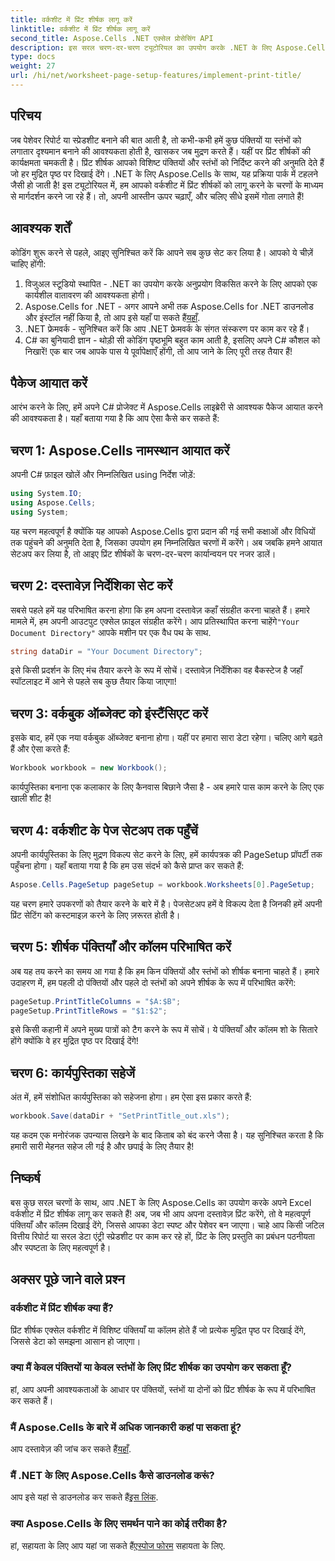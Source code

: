 ```yaml
---
title: वर्कशीट में प्रिंट शीर्षक लागू करें
linktitle: वर्कशीट में प्रिंट शीर्षक लागू करें
second_title: Aspose.Cells .NET एक्सेल प्रोसेसिंग API
description: इस सरल चरण-दर-चरण ट्यूटोरियल का उपयोग करके .NET के लिए Aspose.Cells के साथ Excel वर्कशीट में प्रिंट शीर्षक को लागू करना सीखें।
type: docs
weight: 27
url: /hi/net/worksheet-page-setup-features/implement-print-title/
---
```

## परिचय
जब पेशेवर रिपोर्ट या स्प्रेडशीट बनाने की बात आती है, तो कभी-कभी हमें कुछ पंक्तियों या स्तंभों को लगातार दृश्यमान बनाने की आवश्यकता होती है, खासकर जब मुद्रण करते हैं। यहीं पर प्रिंट शीर्षकों की कार्यक्षमता चमकती है। प्रिंट शीर्षक आपको विशिष्ट पंक्तियों और स्तंभों को निर्दिष्ट करने की अनुमति देते हैं जो हर मुद्रित पृष्ठ पर दिखाई देंगे। .NET के लिए Aspose.Cells के साथ, यह प्रक्रिया पार्क में टहलने जैसी हो जाती है! इस ट्यूटोरियल में, हम आपको वर्कशीट में प्रिंट शीर्षकों को लागू करने के चरणों के माध्यम से मार्गदर्शन करने जा रहे हैं। तो, अपनी आस्तीन ऊपर चढ़ाएँ, और चलिए सीधे इसमें गोता लगाते हैं!
## आवश्यक शर्तें
कोडिंग शुरू करने से पहले, आइए सुनिश्चित करें कि आपने सब कुछ सेट कर लिया है। आपको ये चीज़ें चाहिए होंगी:
1. विजुअल स्टूडियो स्थापित - .NET का उपयोग करके अनुप्रयोग विकसित करने के लिए आपको एक कार्यशील वातावरण की आवश्यकता होगी।
2.  Aspose.Cells for .NET - अगर आपने अभी तक Aspose.Cells for .NET डाउनलोड और इंस्टॉल नहीं किया है, तो आप इसे यहाँ पा सकते हैं[यहाँ](https://releases.aspose.com/cells/net/).
3. .NET फ्रेमवर्क - सुनिश्चित करें कि आप .NET फ्रेमवर्क के संगत संस्करण पर काम कर रहे हैं।
4. C# का बुनियादी ज्ञान - थोड़ी सी कोडिंग पृष्ठभूमि बहुत काम आती है, इसलिए अपने C# कौशल को निखारें!
एक बार जब आपके पास ये पूर्वापेक्षाएँ होंगी, तो आप जाने के लिए पूरी तरह तैयार हैं!
## पैकेज आयात करें
आरंभ करने के लिए, हमें अपने C# प्रोजेक्ट में Aspose.Cells लाइब्रेरी से आवश्यक पैकेज आयात करने की आवश्यकता है। यहाँ बताया गया है कि आप ऐसा कैसे कर सकते हैं:
## चरण 1: Aspose.Cells नामस्थान आयात करें
अपनी C# फ़ाइल खोलें और निम्नलिखित using निर्देश जोड़ें:
```csharp
using System.IO;
using Aspose.Cells;
using System;
```
यह चरण महत्वपूर्ण है क्योंकि यह आपको Aspose.Cells द्वारा प्रदान की गई सभी कक्षाओं और विधियों तक पहुंचने की अनुमति देता है, जिसका उपयोग हम निम्नलिखित चरणों में करेंगे।
अब जबकि हमने आयात सेटअप कर लिया है, तो आइए प्रिंट शीर्षकों के चरण-दर-चरण कार्यान्वयन पर नजर डालें।
## चरण 2: दस्तावेज़ निर्देशिका सेट करें
सबसे पहले हमें यह परिभाषित करना होगा कि हम अपना दस्तावेज़ कहाँ संग्रहीत करना चाहते हैं। हमारे मामले में, हम अपनी आउटपुट एक्सेल फ़ाइल संग्रहीत करेंगे। आप प्रतिस्थापित करना चाहेंगे`"Your Document Directory"` आपके मशीन पर एक वैध पथ के साथ.
```csharp
string dataDir = "Your Document Directory";
```
इसे किसी प्रदर्शन के लिए मंच तैयार करने के रूप में सोचें। दस्तावेज़ निर्देशिका वह बैकस्टेज है जहाँ स्पॉटलाइट में आने से पहले सब कुछ तैयार किया जाएगा!
## चरण 3: वर्कबुक ऑब्जेक्ट को इंस्टैंसिएट करें
इसके बाद, हमें एक नया वर्कबुक ऑब्जेक्ट बनाना होगा। यहीं पर हमारा सारा डेटा रहेगा। चलिए आगे बढ़ते हैं और ऐसा करते हैं:
```csharp
Workbook workbook = new Workbook();
```
कार्यपुस्तिका बनाना एक कलाकार के लिए कैनवास बिछाने जैसा है - अब हमारे पास काम करने के लिए एक खाली शीट है!
## चरण 4: वर्कशीट के पेज सेटअप तक पहुँचें
अपनी कार्यपुस्तिका के लिए मुद्रण विकल्प सेट करने के लिए, हमें कार्यपत्रक की PageSetup प्रॉपर्टी तक पहुँचना होगा। यहाँ बताया गया है कि हम उस संदर्भ को कैसे प्राप्त कर सकते हैं:
```csharp
Aspose.Cells.PageSetup pageSetup = workbook.Worksheets[0].PageSetup;
```
यह चरण हमारे उपकरणों को तैयार करने के बारे में है। पेजसेटअप हमें वे विकल्प देता है जिनकी हमें अपनी प्रिंट सेटिंग को कस्टमाइज़ करने के लिए ज़रूरत होती है।
## चरण 5: शीर्षक पंक्तियाँ और कॉलम परिभाषित करें
अब यह तय करने का समय आ गया है कि हम किन पंक्तियों और स्तंभों को शीर्षक बनाना चाहते हैं। हमारे उदाहरण में, हम पहली दो पंक्तियों और पहले दो स्तंभों को अपने शीर्षक के रूप में परिभाषित करेंगे:
```csharp
pageSetup.PrintTitleColumns = "$A:$B";
pageSetup.PrintTitleRows = "$1:$2";
```
इसे किसी कहानी में अपने मुख्य पात्रों को टैग करने के रूप में सोचें। ये पंक्तियाँ और कॉलम शो के सितारे होंगे क्योंकि वे हर मुद्रित पृष्ठ पर दिखाई देंगे!
## चरण 6: कार्यपुस्तिका सहेजें
अंत में, हमें संशोधित कार्यपुस्तिका को सहेजना होगा। हम ऐसा इस प्रकार करते हैं:
```csharp
workbook.Save(dataDir + "SetPrintTitle_out.xls");
```
यह कदम एक मनोरंजक उपन्यास लिखने के बाद किताब को बंद करने जैसा है। यह सुनिश्चित करता है कि हमारी सारी मेहनत सहेज ली गई है और छपाई के लिए तैयार है!
## निष्कर्ष
बस कुछ सरल चरणों के साथ, आप .NET के लिए Aspose.Cells का उपयोग करके अपने Excel वर्कशीट में प्रिंट शीर्षक लागू कर सकते हैं! अब, जब भी आप अपना दस्तावेज़ प्रिंट करेंगे, तो वे महत्वपूर्ण पंक्तियाँ और कॉलम दिखाई देंगे, जिससे आपका डेटा स्पष्ट और पेशेवर बन जाएगा। चाहे आप किसी जटिल वित्तीय रिपोर्ट या सरल डेटा एंट्री स्प्रेडशीट पर काम कर रहे हों, प्रिंट के लिए प्रस्तुति का प्रबंधन पठनीयता और स्पष्टता के लिए महत्वपूर्ण है। 
## अक्सर पूछे जाने वाले प्रश्न
### वर्कशीट में प्रिंट शीर्षक क्या हैं?
प्रिंट शीर्षक एक्सेल वर्कशीट में विशिष्ट पंक्तियाँ या कॉलम होते हैं जो प्रत्येक मुद्रित पृष्ठ पर दिखाई देंगे, जिससे डेटा को समझना आसान हो जाएगा।
### क्या मैं केवल पंक्तियों या केवल स्तंभों के लिए प्रिंट शीर्षक का उपयोग कर सकता हूँ?
हां, आप अपनी आवश्यकताओं के आधार पर पंक्तियों, स्तंभों या दोनों को प्रिंट शीर्षक के रूप में परिभाषित कर सकते हैं।
### मैं Aspose.Cells के बारे में अधिक जानकारी कहां पा सकता हूं?
 आप दस्तावेज़ की जांच कर सकते हैं[यहाँ](https://reference.aspose.com/cells/net/).
### मैं .NET के लिए Aspose.Cells कैसे डाउनलोड करूं?
 आप इसे यहां से डाउनलोड कर सकते हैं[इस लिंक](https://releases.aspose.com/cells/net/).
### क्या Aspose.Cells के लिए समर्थन पाने का कोई तरीका है?
 हां, सहायता के लिए आप यहां जा सकते हैं[एस्पोज फोरम](https://forum.aspose.com/c/cells/9) सहायता के लिए.